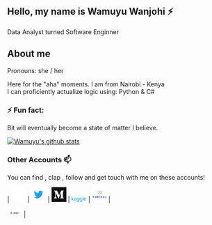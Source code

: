 

## Hello, my name is Wamuyu Wanjohi ⚡

Data Analyst turned Software Enginner


## About me

Pronouns: she / her

Here for the "aha" moments.
I am from Nairobi - Kenya  
I can proficiently actualize logic using:  Python & C# 


### ⚡ Fun fact: 
Bit will eventually become a state of matter I believe.



[![Wamuyu's github stats](https://github-readme-stats.vercel.app/api?username=WanjohiWanjohi)](https://github.com/WanjohiWanjohi/github-readme-stats)
 
 
### Other Accounts 📫

You can find , clap , follow and get touch with me on these accounts!

| [<img src="https://raw.githubusercontent.com/Delta456/Delta456/master/img/github.png" alt="github logo" width="34">](https://github.com/WanjohiWanjohi) |
[<img src="https://raw.githubusercontent.com/Delta456/Delta456/master/img/twitter.png" alt="twitter logo" width="34">](https://twitter.com/wanjohi_muyu) |
[<img src="https://raw.githubusercontent.com/WanjohiWanjohi/WanjohiWanjohi/master/img/medium.png" alt="medium logo" width="34">](https://medium.com/@wamuyuwanjohi97) | 
[<img src="https://raw.githubusercontent.com/WanjohiWanjohi/WanjohiWanjohi/master/img/kaggle.png" alt="gitlab logo" width="34">](https://www.kaggle.com/wamuyuwanjohi) | 
[<img src="https://raw.githubusercontent.com/WanjohiWanjohi/WanjohiWanjohi/master/img/tableau.png" alt="tableau logo" width="34">](https://dub01.online.tableau.com/#/site/multipleviews/home) |

[<img src="https://raw.githubusercontent.com/WanjohiWanjohi/WanjohiWanjohi/master/img/zindi.png" alt="zindi logo" width="34">](https://zindi.africa/users/out) | 





